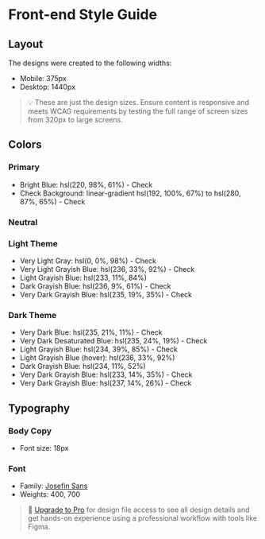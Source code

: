# Front-end Style Guide

## Layout

The designs were created to the following widths:

- Mobile: 375px
- Desktop: 1440px

> 💡 These are just the design sizes. Ensure content is responsive and meets WCAG requirements by testing the full range of screen sizes from 320px to large screens.

## Colors

### Primary

- Bright Blue: hsl(220, 98%, 61%) - Check
- Check Background: linear-gradient hsl(192, 100%, 67%) to hsl(280, 87%, 65%) - Check

### Neutral

### Light Theme

- Very Light Gray: hsl(0, 0%, 98%) - Check
- Very Light Grayish Blue: hsl(236, 33%, 92%) - Check
- Light Grayish Blue: hsl(233, 11%, 84%)
- Dark Grayish Blue: hsl(236, 9%, 61%) - Check
- Very Dark Grayish Blue: hsl(235, 19%, 35%) - Check

### Dark Theme

- Very Dark Blue: hsl(235, 21%, 11%) - Check
- Very Dark Desaturated Blue: hsl(235, 24%, 19%) - Check
- Light Grayish Blue: hsl(234, 39%, 85%) - Check
- Light Grayish Blue (hover): hsl(236, 33%, 92%)
- Dark Grayish Blue: hsl(234, 11%, 52%)
- Very Dark Grayish Blue: hsl(233, 14%, 35%) - Check
- Very Dark Grayish Blue: hsl(237, 14%, 26%) - Check

## Typography

### Body Copy

- Font size: 18px

### Font

- Family: [Josefin Sans](https://fonts.google.com/specimen/Josefin+Sans)
- Weights: 400, 700

> 💎 [Upgrade to Pro](https://www.frontendmentor.io/pro?ref=style-guide) for design file access to see all design details and get hands-on experience using a professional workflow with tools like Figma.
